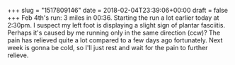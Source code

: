 +++
slug = "1517809146"
date = 2018-02-04T23:39:06+00:00
draft = false
+++
Feb 4th's run: 3 miles in 00:36. Starting the run a lot earlier today at 2:30pm. I suspect my left foot is displaying a slight sign of plantar fasciitis. Perhaps it's caused by me running only in the same direction (ccw)? The pain has relieved quite a lot compared to a few days ago fortunately.  Next week is gonna be cold, so I'll just rest and wait for the pain to further relieve.
